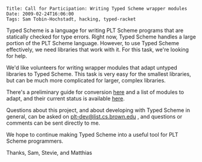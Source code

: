     Title: Call for Participation: Writing Typed Scheme wrapper modules
    Date: 2009-02-24T16:06:00
    Tags: Sam Tobin-Hochstadt, hacking, typed-racket

Typed Scheme is a language for writing PLT Scheme programs that are statically
checked for type errors. Right now, Typed Scheme handles a large portion of the
PLT Scheme language. However, to use Typed Scheme effectively, we need
libraries that work with it. For this task, we're looking for help.

We'd like volunteers for writing wrapper modules that adapt untyped libraries
to Typed Scheme. This task is very easy for the smallest libraries, but can be
much more complicated for larger, complex libraries.

There's a preliminary guide for conversion
[here](http://www.ccs.neu.edu/home/samth/adapt/) and a list of modules to
adapt, and their current status is available [here](http://www.ccs.neu.edu/home/samth/adapt/Current_Status.html).

Questions about this project, and about developing with Typed Scheme in
general, can be asked on plt-dev@list.cs.brown.edu , and questions or comments
can be sent directly to me.

We hope to continue making Typed Scheme into a useful tool for PLT Scheme
programmers.

Thanks,
Sam, Stevie, and Matthias
